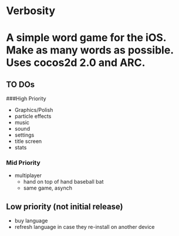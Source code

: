 # Verbosity

A simple word game for the iOS. Make as many words as possible. Uses cocos2d 2.0 and ARC. 
===================
## TO DOs

###High Priority
* Graphics/Polish
* particle effects
* music
* sound
* settings
* title screen
* stats

### Mid Priority
* multiplayer
	* hand on top of hand baseball bat
	* same game, asynch

## Low priority (not initial release)
* buy language
* refresh language in case they re-install on another device